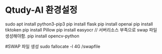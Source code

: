 # Qtudy-AI 환경설정

sudo apt install python3-pip3
pip install flask
pip install openai
pip install tiktoken
pip install Pillow
pip install easyocr // 서버리소스 부족으로  swap 파일 생성해야함.
pip install opencv-python







#SWAP 파일 생성 
sudo fallocate -l 4G /swapfile



